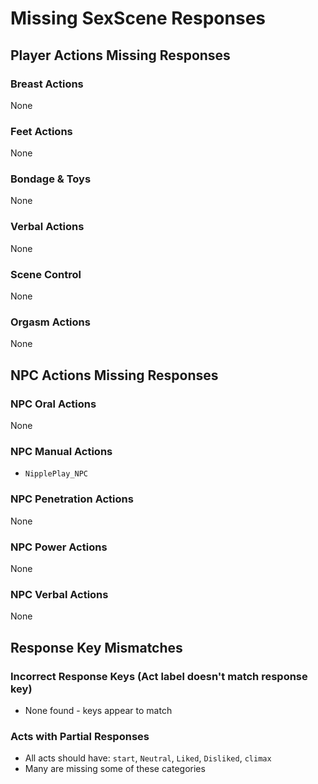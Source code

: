 # Missing SexScene Responses

## Player Actions Missing Responses

### Breast Actions
None

### Feet Actions
None

### Bondage & Toys
None

### Verbal Actions
None

### Scene Control
None

### Orgasm Actions
None

## NPC Actions Missing Responses

### NPC Oral Actions
None

### NPC Manual Actions
- `NipplePlay_NPC`

### NPC Penetration Actions
None

### NPC Power Actions
None

### NPC Verbal Actions
None

## Response Key Mismatches

### Incorrect Response Keys (Act label doesn't match response key)
- None found - keys appear to match

### Acts with Partial Responses
- All acts should have: `start`, `Neutral`, `Liked`, `Disliked`, `climax`
- Many are missing some of these categories
